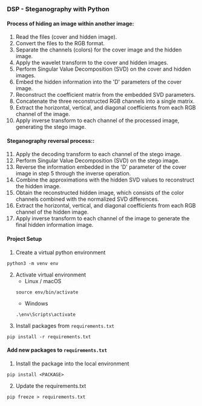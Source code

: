 ### DSP - Steganography with Python

#### Process of hiding an image within another image:

1) Read the files (cover and hidden image).
2) Convert the files to the RGB format.
3) Separate the channels (colors) for the cover image and the hidden image.
4) Apply the wavelet transform to the cover and hidden images.
5) Perform Singular Value Decomposition (SVD) on the cover and hidden images.
6) Embed the hidden information into the 'D' parameters of the cover image.
7) Reconstruct the coefficient matrix from the embedded SVD parameters.
8) Concatenate the three reconstructed RGB channels into a single matrix.
9) Extract the horizontal, vertical, and diagonal coefficients from each RGB channel of the image.
10) Apply inverse transform to each channel of the processed image, generating the stego image.

#### Steganography reversal process::

11) Apply the decoding transform to each channel of the stego image.
12) Perform Singular Value Decomposition (SVD) on the stego image.
13) Reverse the information embedded in the 'D' parameter of the cover image in step 5 through the inverse operation.
14) Combine the approximations with the hidden SVD values to reconstruct the hidden image.
15) Obtain the reconstructed hidden image, which consists of the color channels combined with the normalized SVD differences.
16) Extract the horizontal, vertical, and diagonal coefficients from each RGB channel of the hidden image.
17) Apply inverse transform to each channel of the image to generate the final hidden information image.

#### Project Setup

1. Create a virtual python environment
````
python3 -m venv env
````
2. Activate virtual environment
    - Linux / macOS
    ````
    source env/bin/activate
    ````
    - Windows
    ```
    .\env\Scripts\activate
    ```
3. Install packages from `requirements.txt`
````
pip install -r requirements.txt
````

#### Add new packages to `requirements.txt`
1. Install the package into the local environment
```
pip install <PACKAGE>
```
2. Update the requirements.txt
```
pip freeze > requirements.txt
```
